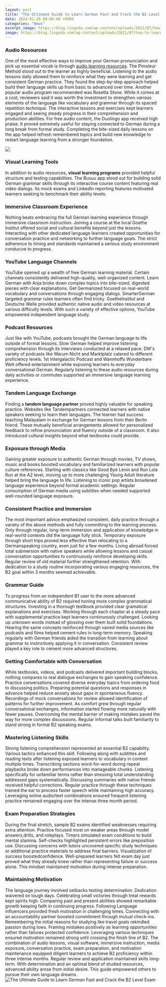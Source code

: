 ```yaml
---
layout: post
title: "The Ultimate Guide to Learn German Fast and Crack the B2 Level Exam"
date: 2024-01-29 00:06:08 +0000
categories: "News"
excerpt_image: https://blog.lingoda.com/wp-content/uploads/2021/07/how-to-learn-german-fast-7-tips-scaled-e1627461120230-980x551.jpg
image: https://blog.lingoda.com/wp-content/uploads/2021/07/how-to-learn-german-fast-7-tips-scaled-e1627461120230-980x551.jpg
---
```


### Audio Resources
One of the most effective ways to improve your German pronunciation and pick up essential vocab is through [audio learning resources](https://yt.io.vn/collection/aliff). The Pimsleur Method stood out to the learner as highly beneficial. Listening to the audio lessons daily allowed them to reinforce what they were learning and get consistent German practice. They found the step-by-step approach helped build their language skills up from basic to advanced over time. 
Another popular audio program recommended was Rosetta Stone. While it comes at a cost, reviewers said it was worth the investment to strengthen various elements of the language like vocabulary and grammar through its spaced repetition technique. The interactive lessons and exercises kept learners engaged and seeing steady progress in their comprehension and production abilities.
For free audio content, the Duolingo app received high praise. It proved extremely useful for staying connected to German during a long break from formal study. Completing the bite-sized daily lessons on the app helped refresh remembered topics and build new knowledge to restart language learning from a stronger foundation.

![](https://howtogetfluent.com/wp-content/uploads/2021/01/GermanFast.jpg)
### Visual Learning Tools  
In addition to audio resources, **visual learning programs** provided helpful structure and testing capabilities. The Busuu app stood out for building solid German grammar skills through its interactive course content featuring real video dialogs. Its mock exams and LinkedIn reporting features motivated learners seeking to benchmark their ability levels. 
### Immersive Classroom Experience
Nothing beats embracing the full German learning experience through immersive classroom instruction. Joining a course at the local Goethe Institut offered social and cultural benefits beyond just the lessons. Interacting with other dedicated language learners created opportunities for conversation practice and networking to further language goals. The strict adherence to timing and standards maintained a serious study environment conducive to progress.
### YouTube Language Channels
YouTube opened up a wealth of free German learning material. Certain channels consistently delivered high-quality, well-organized content. Learn German with Anja broke down complex topics into bite-sized, digested pieces with clear explanations. Get Germanized focused on real-world vocabulary and conversations through engaging dialogs. SmarterGerman targeted grammar rules learners often find tricky. GoetheInstitut and Deutsche Welle provided authentic native audio and video resources at various difficulty levels. With such a variety of effective options, YouTube empowered independent language study.
### Podcast Resources  
Just like with YouTube, podcasts brought the German language to life outside of formal lessons. Slow German helped improve listening comprehension through its interviews conducted at a relaxed pace. DW's variety of podcasts like Warum Nicht and Marktplatz catered to different proficiency levels. 1st Intergalactic Podcast and Wannhoffs Wunderbare Welt offered entertainment while exposing learners to everyday conversational German. Regularly listening to these audio resources during daily activities or commutes supported an immersive language learning experience. 
### Tandem Language Exchange
Finding a **tandem language partner** proved highly valuable for speaking practice. Websites like Tandempartners connected learners with native speakers seeking to learn their languages. The learner had success teaching Malayalam in exchange for German lessons from their Berlin friend. These mutually beneficial arrangements allowed for personalized feedback to refine pronunciation and fluency outside of a classroom. It also introduced cultural insights beyond what textbooks could provide.
### Exposure through Media  
Gaining greater exposure to authentic German through movies, TV shows, music and books boosted vocabulary and familiarized learners with popular culture references. Starting with classics like Good Bye Lenin and Run Lola Run at the A2 level, moving up to more challenging Young Adult literature helped bring the language to life. Listening to iconic pop artists broadened language experience beyond formal academic settings. Regular consumption of German media using subtitles when needed supported well-rounded language exposure.
### Consistent Practice and Immersion  
The most important advice emphasized consistent, daily practice through a variety of the above methods and fully committing to the learning process. Only through regular, long-term immersion and application of knowledge in real-world contexts did the language fully stick. Temporary exposure through short trips proved less effective than relocating to a Germanspeaking country, even just for a few months. Living abroad forced total submersion with native speakers while allowing lessons and casual conversation opportunities to continuously reinforce developing skills. Regular review of old material further strengthened retention. With dedication to a study routine incorporating various engaging resources, the B2 goal within 3 months seemed achievable.
### Grammar Guide  
To progress from an independent B1 user to the more advanced communicative ability of B2 required honing more complex grammatical structures. Investing in a thorough textbook provided clear gramatical explanations and exercises. Working through each chapter at a steady pace with supplemental practice kept learners continuously challenged. Looking up unknown words instead of glossing over them built solid foundations. Hearing the same concepts reinforced through varied media sources like podcasts and films helped cement rules in long-term memory. Speaking regularly with German friends aided the transition from learning about grammar to instinctively applying it in conversation. Consistent review played a key role to cement more advanced structures.
### Getting Comfortable with Conversation    
While textbooks, videos, and podcasts delivered important building blocks, nothing compares to real dialogue exchanges to gain speaking confidence. Practice conversations covered diverse everyday topics from ordering food to discussing politics. Preparing potential questions and responses in advance helped reduce anxiety about gaps in spontaneous fluency. Recordings of mock conversations for review allowed identification of patterns for further improvement. As comfort grew through regular conversational exchanges, information started flowing more naturally with fewer pauses. Overcoming the mental barrier of making mistakes paved the way for more complex discussions. Regular informal talks built familiarity to stand strong in formal B2 speaking exams.
### Mastering Listening Skills
Strong listening comprehension represented an essential B2 capability. Various tactics enhanced this skill. Following along with subtitles and reading texts after listening exposed learners to vocabulary in context multiple times. Transcribing sections word-for-word during repeat playbacks broke down performances into manageable chunks. Listening specifically for unfamiliar terms rather than stressing total understanding addressed gaps systematically. Discussing summaries with native friends received helpful corrections. Regular practice through these techniques trained the ear to process faster speech while maintaining high accuracy. Leveraging online audio/text combinations ensured frequent listening practice remained engaging over the intense three month period.
### Exam Preparation Strategies
During the final stretch, sample B2 exams identified weaknesses requiring extra attention. Practice focused most on weaker areas through model answers,drills, and roleplays. Timers simulated exam conditions to build mental stamina. Self-checks highlighted persistent errors like preposition use. Discussing concerns with tutors uncovered specific study techniques or additional practice materials to address final barriers. Visualization of success boostedconfidence. Well-prepared learners felt exam day just proved what they already knew rather than representing failure or success alone. This mindset maintained motivation during intense preparation.
### Maintaining Motivation
The language journey involved setbacks testing determination. Dedication waivered on tough days. Celebrating small victories through treat rewards kept spirits high. Comparing past and present abilities showed remarkable growth keeping faith in continuing progress. Following Language influencers provided fresh motivation in challenging times. Connecting with an accountability partner boosted commitment through mutual check-ins. Remembering the initial reasons for studying like travel goals rekindled passion during lows. Framing mistakes positively as learning opportunities rather than failures protected confidence. Leveraging various techniques ensured motivation remained strong until crossing the finish line of B2.
The combination of audio lessons, visual software, immersive instruction, media exposure, conversation practice, exam preparation, and motivation maintenance equipped diligent learners to achieve B2 proficiency within three intense months. Regular review and application maintained skills long-term. With determination and an optimal blend of studied resources, advanced ability arose from initial desire. This guide empowered others to pursue their own language dreams.
![The Ultimate Guide to Learn German Fast and Crack the B2 Level Exam](https://blog.lingoda.com/wp-content/uploads/2021/07/how-to-learn-german-fast-7-tips-scaled-e1627461120230-980x551.jpg)